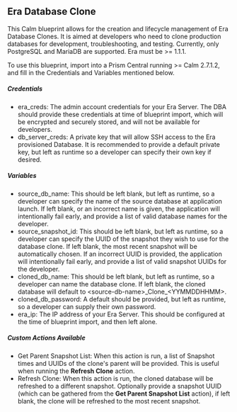 ## Era Database Clone
This Calm blueprint allows for the creation and lifecycle management of Era Database Clones.  It is aimed at developers who need to clone production databases for development, troubleshooting, and testing.  Currently, only PostgreSQL and MariaDB are supported.  Era must be >= 1.1.1.

To use this blueprint, import into a Prism Central running >= Calm 2.7.1.2, and fill in the Credentials and Variables mentioned below.

##### Credentials
* era_creds: The admin account credentials for your Era Server.  The DBA should provide these credentials at time of blueprint import, which will be encrypted and securely stored, and will not be available for developers.
* db_server_creds: A private key that will allow SSH access to the Era provisioned Database.  It is recommended to provide a default private key, but left as runtime so a developer can specify their own key if desired.

##### Variables
* source_db_name: This should be left blank, but left as runtime, so a developer can specify the name of the source database at application launch.  If left blank, or an incorrect name is given, the application will intentionally fail early, and provide a list of valid database names for the developer.
* source_snapshot_id: This should be left blank, but left as runtime, so a developer can specify the UUID of the snapshot they wish to use for the database clone.  If left blank, the most recent snapshot will be automatically chosen.  If an incorrect UUID is provided, the application will intentionally fail early, and provide a list of valid snapshot UUIDs for the developer.
* cloned_db_name: This should be left blank, but left as runtime, so a developer can name the database clone.  If left blank, the cloned database will default to \<source-db-name>\_Clone\_\<YYMMDDHHMM>.
* cloned_db_password: A default should be provided, but left as runtime, so a developer can supply their own password.
* era_ip: The IP address of your Era Server.  This should be configured at the time of blueprint import, and then left alone.

##### Custom Actions Available
* Get Parent Snapshot List: When this action is run, a list of Snapshot times and UUIDs of the clone's parent will be provided.  This is useful when running the **Refresh Clone** action.
* Refresh Clone: When this action is run, the cloned database will be refreshed to a different snapshot.  Optionally provide a snapshot UUID (which can be gathered from the **Get Parent Snapshot List** action), if left blank, the clone will be refreshed to the most recent snapshot.
